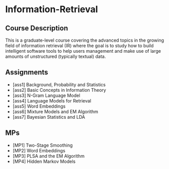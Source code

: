 # Information-Retrieval
## Course Description
This is a graduate-level course covering the advanced topics in the growing field of information retrieval (IR) where the goal is to study how to build intelligent software tools to help users management and make use of large amounts of unstructured (typically textual) data.

## Assignments
* [ass1] Background, Probability and Statistics
* [ass2] Basic Concepts in Information Theory
* [ass3] N-Gram Language Model
* [ass4] Language Models for Retrieval
* [ass5] Word Embeddings
* [ass6] Mixture Models and EM Algorithm
* [ass7] Bayesian Statistics and LDA

## MPs
* [MP1] Two-Stage Smoothing
* [MP2] Word Embeddings
* [MP3] PLSA and the EM Algorithm
* [MP4] Hidden Markov Models 
